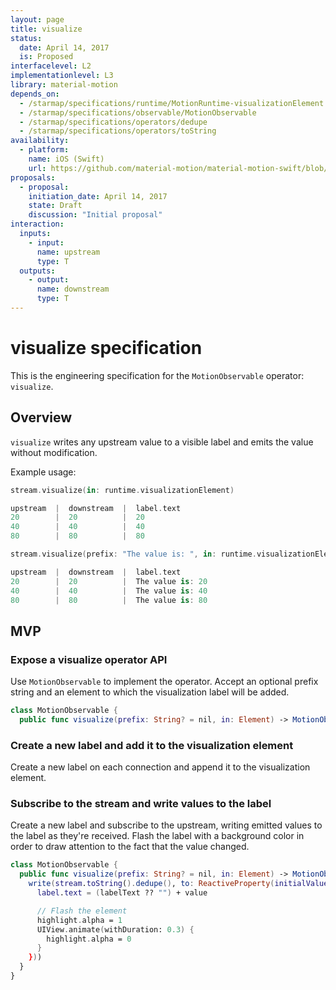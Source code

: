 ```yaml
---
layout: page
title: visualize
status:
  date: April 14, 2017
  is: Proposed
interfacelevel: L2
implementationlevel: L3
library: material-motion
depends_on:
  - /starmap/specifications/runtime/MotionRuntime-visualizationElement
  - /starmap/specifications/observable/MotionObservable
  - /starmap/specifications/operators/dedupe
  - /starmap/specifications/operators/toString
availability:
  - platform:
    name: iOS (Swift)
    url: https://github.com/material-motion/material-motion-swift/blob/develop/src/operators/visualize.swift
proposals:
  - proposal:
    initiation_date: April 14, 2017
    state: Draft
    discussion: "Initial proposal"
interaction:
  inputs:
    - input:
      name: upstream
      type: T
  outputs:
    - output:
      name: downstream
      type: T
---
```


# visualize specification

This is the engineering specification for the `MotionObservable` operator: `visualize`.

## Overview

`visualize` writes any upstream value to a visible label and emits the value without modification.

Example usage:

```swift
stream.visualize(in: runtime.visualizationElement)

upstream  |  downstream  |  label.text
20        |  20          |  20
40        |  40          |  40
80        |  80          |  80
```

```swift
stream.visualize(prefix: "The value is: ", in: runtime.visualizationElement)

upstream  |  downstream  |  label.text
20        |  20          |  The value is: 20
40        |  40          |  The value is: 40
80        |  80          |  The value is: 80
```

## MVP

### Expose a visualize operator API

Use `MotionObservable` to implement the operator. Accept an optional prefix string and an element to which the visualization label will be added.

```swift
class MotionObservable {
  public func visualize(prefix: String? = nil, in: Element) -> MotionObservable<T>
```

### Create a new label and add it to the visualization element

Create a new label on each connection and append it to the visualization element.

### Subscribe to the stream and write values to the label

Create a new label and subscribe to the upstream, writing emitted values to the label as they're received. Flash the label with a background color in order to draw attention to the fact that the value changed.

```swift
class MotionObservable {
  public func visualize(prefix: String? = nil, in: Element) -> MotionObservable<T>
    write(stream.toString().dedupe(), to: ReactiveProperty(initialValue: "", externalWrite: { value in
      label.text = (labelText ?? "") + value

      // Flash the element
      highlight.alpha = 1
      UIView.animate(withDuration: 0.3) {
        highlight.alpha = 0
      }
    }))
  }
}
```
